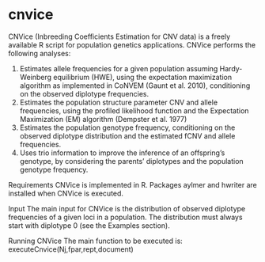 # cnvice

CNVice (Inbreeding Coefficients Estimation for CNV data) is a freely available R script for population genetics applications.
CNVice performs the following analyses:
1.	Estimates allele frequencies for a given population assuming Hardy-Weinberg equilibrium (HWE), using the expectation maximization algorithm as implemented in CoNVEM (Gaunt et al. 2010), conditioning on the observed diplotype frequencies. 
2.	Estimates the population structure parameter  CNV and allele frequencies, using the profiled likelihood function and the Expectation Maximization (EM) algorithm (Dempster et al. 1977)
3.	Estimates the population genotype frequency, conditioning on the observed diplotype distribution and the estimated fCNV and allele frequencies.
4.	Uses trio information to improve the inference of an offspring’s genotype, by considering the parents’ diplotypes and the population genotype frequency.

Requirements
CNVice is implemented in R. Packages aylmer and hwriter are installed when CNVice is executed.
 
Input
The main input for CNVice is the distribution of observed diplotype frequencies of a given loci in a population. The distribution must always start with diplotype 0 (see the Examples section).  

Running CNVice
The main function to be executed is: 
executeCnvice(Nj,fpar,rept,document)

